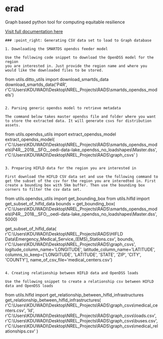 # erad
Graph based python tool for computing equitable resilience 

[Visit full documentation here](https://nrel.github.io/erad/)

```
### :point_right: Generating CSV data set to load to Graph database

1. Downloading the SMARTDS opendss feeder model
   
Use the following code snippet to download the OpenDSS model for the region
you are interested in. Just provide the region name and where you would like the downloaded files to be stored.

```
from utils.ditto_utils import download_smartds_data
download_smartds_data('P4R',  r'C:\Users\KDUWADI\Desktop\NREL_Projects\RADS\smartds_opendss_models')
```

2. Parsing generic opendss model to retrieve metadata

The command below takes master opendss file and folder where you want to store the extracted data. It will generate csvs for distribution assets.

```
from utils.opendss_utils import extract_opendss_model
extract_opendss_model(
        r'C:\Users\KDUWADI\Desktop\NREL_Projects\RADS\smartds_opendss_models\P4R__2018__SFO__oedi-data-lake_opendss_no_loadshapes\Master.dss',
        r'C:\Users\KDUWADI\Desktop\NREL_Projects\RADS\graph_csvs'
    )
```

3. Preparing HIFLD data for the region you are interested in

First download the HIFLD CSV data set and use the following command to get the subset of the csv for the region you are interedted in. First create a bounding box with 5km buffer. Then use the bounding box corners to filter the csv data set.

```
from utils.opendss_utils import get_bounding_box
from utils.hifld import get_subset_of_hifld_data
bounds = get_bounding_box(
    r'C:\Users\KDUWADI\Desktop\NREL_Projects\RADS\smartds_opendss_models\P4R__2018__SFO__oedi-data-lake_opendss_no_loadshapes\Master.dss', 
    5000)

get_subset_of_hifld_data(
    r'C:\Users\KDUWADI\Desktop\NREL_Projects\RADS\HIFLD Data\Emergency_Medical_Service_(EMS)_Stations.csv',
    bounds,
    r'C:\Users\KDUWADI\Desktop\NREL_Projects\RADS\graph_csvs',
    logitude_column_name='LONGITUDE',
    latitude_column_name='LATITUDE',
    columns_to_keep=['LONGITUDE', 'LATITUDE', 
    'STATE', 'ZIP', 'CITY', 'COUNTY'],
    name_of_csv_file='medical_centers.csv')
```

4. Creating relationship between HIFLD data and OpenDSS loads

Use the following snippet to create a relationship csv between HIFLD data and OpenDSS loads

```
from utils.hifld import get_relationship_between_hifld_infrastructures
get_relationship_between_hifld_infrastructures(
        r'C:\Users\KDUWADI\Desktop\NREL_Projects\RADS\graph_csvs\medical_centers.csv',
        'Id',
        r'C:\Users\KDUWADI\Desktop\NREL_Projects\RADS\graph_csvs\loads.csv',
        r'C:\Users\KDUWADI\Desktop\NREL_Projects\RADS\graph_csvs\buses.csv',
        r'C:\Users\KDUWADI\Desktop\NREL_Projects\RADS\graph_csvs\medical_relationships.csv'
    )
```